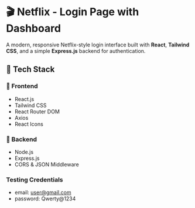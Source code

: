 # 🎬 Netflix - Login Page with Dashboard

A modern, responsive Netflix-style login interface built with **React**, **Tailwind CSS**, and a simple **Express.js** backend for authentication.

## 🧰 Tech Stack

### 🔹 Frontend
- React.js
- Tailwind CSS
- React Router DOM
- Axios
- React Icons

### 🔹 Backend
- Node.js
- Express.js
- CORS & JSON Middleware

### Testing Credentials

- email: user@gmail.com
- password: Qwerty@1234
